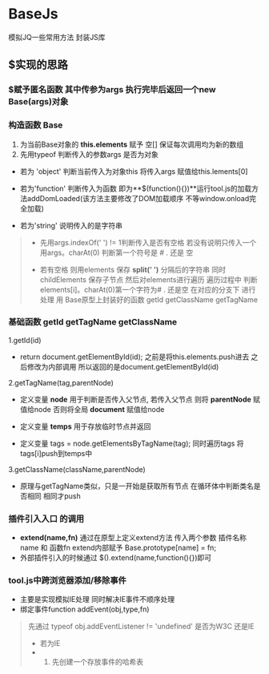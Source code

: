 # BaseJs
模拟JQ一些常用方法 封装JS库 

## $实现的思路
### $赋予匿名函数 其中传参为args 执行完毕后返回一个new Base(args)对象

### 构造函数 Base
1. 为当前Base对象的 **this.elements** 赋予 空[] 保证每次调用均为新的数组
2. 先用typeof 判断传入的参数args 是否为对象

- 若为 'object' 判断当前传入为对象this 将传入args 赋值给this.lements[0]

- 若为'function' 判断传入为函数 即为**$(function(){})**运行tool.js的加载方法addDomLoaded(该方法主要修改了DOM加载顺序 不等window.onload完全加载)

- 若为'string' 说明传入的是字符串
>   
>   - 先用args.indexOf(' ') != 1判断传入是否有空格 若没有说明只传入一个 用args。charAt(0) 判断第一个符号是 # . 还是 空 
>   
>   - 若有空格 则用elements 保存 **split(' ')** 分隔后的字符串 同时childElements 保存子节点 然后对elements进行遍历 遍历过程中 判断 elements[i]。charAt(0)第一个字符为# . 还是空 在对应的分支下 进行处理 用 Base原型上封装好的函数 getId getClassName getTagName 
>   

### 基础函数 getId getTagName getClassName
1.getId(id) 
- return document.getElementById(id);  之前是将this.elements.push进去 之后修改为内部调用 所以返回的是document.getElementById(id)

2.getTagName(tag,parentNode) 
- 定义变量 **node** 用于判断是否传入父节点, 若传入父节点 则将 **parentNode** 赋值给node 否则将全局 **document** 赋值给node

- 定义变量 **temps** 用于存放临时节点并返回

- 定义变量 tags = node.getElementsByTagName(tag); 同时遍历tags 将tags[i]push到temps中

3.getClassName(className,parentNode)
- 原理与getTagName类似，只是一开始是获取所有节点 在循环体中判断类名是否相同 相同才push

### 插件引入入口  的调用
- **extend(name,fn)**
通过在原型上定义extend方法 传入两个参数 插件名称name 和 函数fn extend内部赋予 Base.prototype[name] = fn; 
- 外部插件引入的时候通过 $().extend(name,function(){})即可

### tool.js中跨浏览器添加/移除事件
- 主要是实现模拟IE处理 同时解决IE事件不顺序处理
- 绑定事件function addEvent(obj,type,fn)
> 先通过 typeof obj.addEventListener != 'undefined' 是否为W3C 还是IE
> - 若为IE 
> - 1. 先创建一个存放事件的哈希表